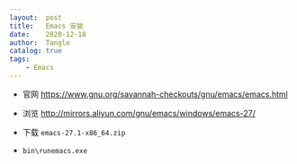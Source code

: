 ```yaml
---
layout:  post
title:   Emacs 安装
date:    2020-12-18
author:  Tangle
catalog: true
tags:
    - Emacs
---
```


- 官网 <https://www.gnu.org/savannah-checkouts/gnu/emacs/emacs.html>

- 浏览 <http://mirrors.aliyun.com/gnu/emacs/windows/emacs-27/>

- 下载 `emacs-27.1-x86_64.zip`

- `bin\runemacs.exe`
